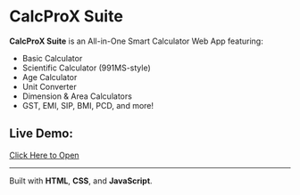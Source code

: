 # CalcProX Suite

**CalcProX Suite** is an All-in-One Smart Calculator Web App featuring:

- Basic Calculator
- Scientific Calculator (991MS-style)
- Age Calculator
- Unit Converter
- Dimension & Area Calculators
- GST, EMI, SIP, BMI, PCD, and more!

## Live Demo:
[Click Here to Open](https://calcproxsuite.github.io/CalcProX-Suite/)

---

Built with **HTML**, **CSS**, and **JavaScript**.

